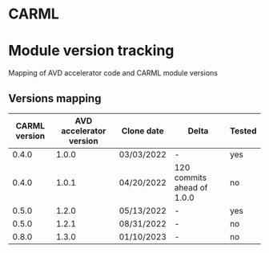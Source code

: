 # CARML 
# Module version tracking

Mapping of AVD accelerator code and CARML module versions

## Versions mapping

CARML version | AVD accelerator version | Clone date | Delta | Tested
---|---|---|---|---
0.4.0 | 1.0.0 | 03/03/2022 | - | yes
0.4.0 | 1.0.1 | 04/20/2022 | 120 commits ahead of 1.0.0 | no
0.5.0 | 1.2.0 | 05/13/2022 | - | yes
0.5.0 | 1.2.1 | 08/31/2022 | - | no
0.8.0 | 1.3.0 | 01/10/2023 | - | no